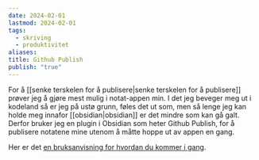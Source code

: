 ```yaml
---
date: 2024-02-01
lastmod: 2024-02-01
tags:
  - skriving
  - produktivitet
aliases: 
title: Github Publish
publish: "true"
---
```


For å [[senke terskelen for å publisere|senke terskelen for å publisere]] prøver jeg å gjøre mest mulig i notat-appen min. I det jeg beveger meg ut i kodeland så er jeg på ustø grunn, føles det ut som, men så lenge jeg kan holde meg innafor [[obsidian|obsidian]] er det mindre som kan gå galt. Derfor bruker jeg en plugin i Obsidian som heter Github Publish, for å publisere notatene mine utenom å måtte hoppe ut av appen en gang.

Her er det [en bruksanvisning for hvordan du kommer i gang](https://flowerbed.bluerose.garden/Using-Quartz-&-Github-Publisher).
